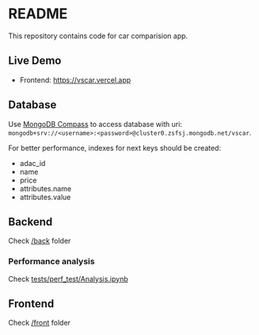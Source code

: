 # README

This repository contains code for car comparision app.

## Live Demo

- Frontend: https://vscar.vercel.app

## Database

Use [MongoDB Compass](https://www.mongodb.com/products/compass) to access database with uri: `mongodb+srv://<username>:<password>@cluster0.zsfsj.mongodb.net/vscar`.

For better performance, indexes for next keys should be created:

- adac_id
- name
- price
- attributes.name
- attributes.value

## Backend

Check [/back](/back) folder

### Performance analysis

Check [tests/perf_test/Analysis.ipynb](tests/perf_test/Analysis.ipynb)

## Frontend

Check [/front](/front) folder
